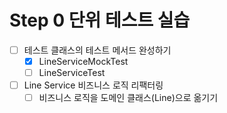 # Step 0 단위 테스트 실습
- [ ] 테스트 클래스의 테스트 메서드 완성하기 
    - [X] LineServiceMockTest 
    - [ ] LineServiceTest
- [ ] Line Service 비즈니스 로직 리팩터링
    - [ ] 비즈니스 로직을 도메인 클래스(Line)으로 옮기기